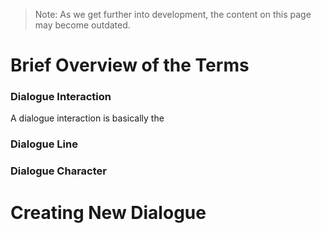 
> Note: As we get further into development, the content on this page may become outdated.

# Brief Overview of the Terms

### Dialogue Interaction

A dialogue interaction is basically the 

### Dialogue Line

### Dialogue Character

###

# Creating New Dialogue
